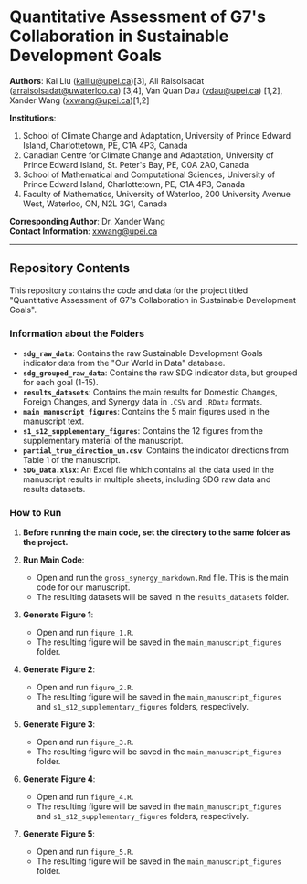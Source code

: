# Quantitative Assessment of G7's Collaboration in Sustainable Development Goals

**Authors**: Kai Liu ([kailiu@upei.ca](mailto:kailiu@upei.ca))[3], Ali Raisolsadat ([arraisolsadat@uwaterloo.ca](mailto:arraisolsadat@uwaterloo.ca)) [3,4], Van Quan Dau ([vdau@upei.ca](mailto:vdau@upei.ca)) [1,2], Xander Wang ([xxwang@upei.ca](mailto:xxwang@upei.ca))[1,2]

**Institutions**:  
1. School of Climate Change and Adaptation, University of Prince Edward Island, Charlottetown, PE, C1A 4P3, Canada
2. Canadian Centre for Climate Change and Adaptation, University of Prince Edward Island, St. Peter's Bay, PE, C0A 2A0, Canada
3. School of Mathematical and Computational Sciences, University of Prince Edward Island, Charlottetown, PE, C1A 4P3, Canada  
4. Faculty of Mathematics, University of Waterloo, 200 University Avenue West, Waterloo, ON, N2L 3G1, Canada

**Corresponding Author**: Dr. Xander Wang  
**Contact Information**: [xxwang@upei.ca](mailto:xxwang@upei.ca)

---

## Repository Contents

This repository contains the code and data for the project titled "Quantitative Assessment of G7's Collaboration in Sustainable Development Goals".

### Information about the Folders

- **`sdg_raw_data`**: Contains the raw Sustainable Development Goals indicator data from the "Our World in Data" database.
- **`sdg_grouped_raw_data`**: Contains the raw SDG indicator data, but grouped for each goal (1-15).
- **`results_datasets`**: Contains the main results for Domestic Changes, Foreign Changes, and Synergy data in `.CSV` and `.RData` formats.
- **`main_manuscript_figures`**: Contains the 5 main figures used in the manuscript text.
- **`s1_s12_supplementary_figures`**: Contains the 12 figures from the supplementary material of the manuscript.
- **`partial_true_direction_un.csv`**: Contains the indicator directions from Table 1 of the manuscript.
- **`SDG_Data.xlsx`**: An Excel file which contains all the data used in the manuscript results in multiple sheets, including SDG raw data and results datasets.

### How to Run
1. **Before running the main code, set the directory to the same folder as the project.**
2. **Run Main Code**:
    - Open and run the `gross_synergy_markdown.Rmd` file. This is the main code for our manuscript.
    - The resulting datasets will be saved in the `results_datasets` folder.

3. **Generate Figure 1**:
    - Open and run `figure_1.R`.
    - The resulting figure will be saved in the `main_manuscript_figures` folder.

4. **Generate Figure 2**:
    - Open and run `figure_2.R`.
    - The resulting figure will be saved in the `main_manuscript_figures` and `s1_s12_supplementary_figures` folders, respectively.

5. **Generate Figure 3**:
    - Open and run `figure_3.R`.
    - The resulting figure will be saved in the `main_manuscript_figures` folder.

6. **Generate Figure 4**:
    - Open and run `figure_4.R`.
    - The resulting figure will be saved in the `main_manuscript_figures` and `s1_s12_supplementary_figures` folders, respectively.

7. **Generate Figure 5**:
    - Open and run `figure_5.R`.
    - The resulting figure will be saved in the `main_manuscript_figures` folder.
